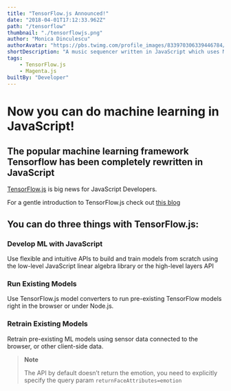 ```yaml
---
title: "TensorFlow.js Announced!"
date: "2018-04-01T17:12:33.962Z"
path: "/tensorflow"
thumbnail: "./tensorflowjs.png"
author: "Monica Dinculescu"
authorAvatar: "https://pbs.twimg.com/profile_images/833970306339446784/83MO53R9_400x400.jpg"
shortDescription: "A music sequencer written in JavaScript which uses Machine Learning to try to match drums to a synth melody you create!"
tags:
    - TensorFlow.js
    - Magenta.js
builtBy: "Developer"
---
```

# Now you can do machine learning in JavaScript!

## The popular machine learning framework Tensorflow has been completely rewritten in JavaScript

[TensorFlow.js](https://js.tensorflow.org/) is big news for JavaScript Developers.

For a gentle introduction to TensorFlow.js check out [this blog](https://medium.com/tensorflow/a-gentle-introduction-to-tensorflow-js-dba2e5257702)

## You can do three things with TensorFlow.js:

### Develop ML with JavaScript
Use flexible and intuitive APIs to build and train models from scratch using the low-level JavaScript linear algebra library or the high-level layers API

### Run Existing Models

Use TensorFlow.js model converters to run pre-existing TensorFlow models right in the browser or under Node.js.

### Retrain Existing Models

Retrain pre-existing ML models using sensor data connected to the browser, or other client-side data.

> **Note**
> 
> The API by default doesn’t return the emotion, you need to explicitly specify the query param `returnFaceAttributes=emotion`
